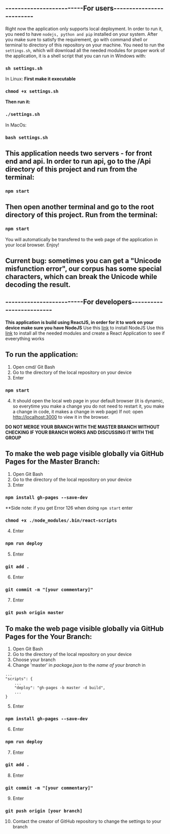 ## -------------------------For users------------------------- ##

Right now the application only supports local deployment. In order to run it, you need to have `nodejs, python and pip` installed on your system. 
After you make sure to satisfy the requirement, go with command shell or terminal to directory of this repository on your machine. You need to run the `settings.sh`, which will download all the needed modules for proper work of the application, it is a shell script that you can run in Windows with:
### `sh settings.sh`
In Linux:
**First make it executable**
### `chmod +x settings.sh`
**Then run it:**
### `./settings.sh`

In MacOs:
### `bash settings.sh`

## This application needs two servers - for front end and api. In order to run api, go to the /Api directory of this project and run from the terminal:
### `npm start`
## Then open another terminal and go to the root directory of this project. Run from the terminal:
### `npm start`
You will automatically be transfered to the web page of the application in your local browser. Enjoy!

## Current bug: sometimes you can get a "Unicode misfunction error", our corpus has some special characters, which can break the Unicode while decoding the result. 


## -------------------------For developers------------------------- ##

**This application is build using ReactJS, in order for it to work on your device make sure you have NodeJS**
  Use this [link](https://nodejs.org/en/download/) to install NodeJS
  Use this [link](https://reactjs.org/) to install all the needed modules and create a React Application to see if eveerything works
  
## To run the application:
  1. Open cmd/ Git Bash
  2. Go to the directory of the local repository on your device
  3. Enter 
### `npm start`
  4. It should open the local web page in your default browser (it is dynamic, so everytime you make a change you do not need to restart it, you make a change in code, it makes a change in web page)
    If not: open [http://localhost:3000](http://localhost:3000) to view it in the browser.

**DO NOT MERGE YOUR BRANCH WITH THE MASTER BRANCH WITHOUT CHECKING IF YOUR BRANCH WORKS AND DISCUSSING IT WITH THE GROUP**

## To make the web page visible globally via GitHub Pages for the Master Branch:
  1. Open Git Bash
  2. Go to the directory of the local repository on your device
  3. Enter 
### `npm install gh-pages --save-dev`

**Side note: if you get Error 126 when doing `npm start` enter 
### `chmod +x ./node_modules/.bin/react-scripts`

  4. Enter 
### `npm run deploy`
  5. Enter 
### `git add .`
  6. Enter 
### `git commit -m "[your commentary]"`
  7. Enter
### `git push origin master`

## To make the web page visible globally via GitHub Pages for the Your Branch:
  1. Open Git Bash
  2. Go to the directory of the local repository on your device
  3. Choose your branch
  4. Change 'master' in *package.json* to the *name of your branch* in 
``` 
...
"scripts": {
    ...
    "deploy": "gh-pages -b master -d build",
    ...
}    
```
  5. Enter 
### `npm install gh-pages --save-dev`
  6. Enter 
### `npm run deploy`
  7. Enter 
### `git add .`
  8. Enter 
### `git commit -m "[your commentary]"`
  9. Enter
### `git push origin [your branch]`
  10. Contact the creator of GitHub repository to change the settings to your branch
